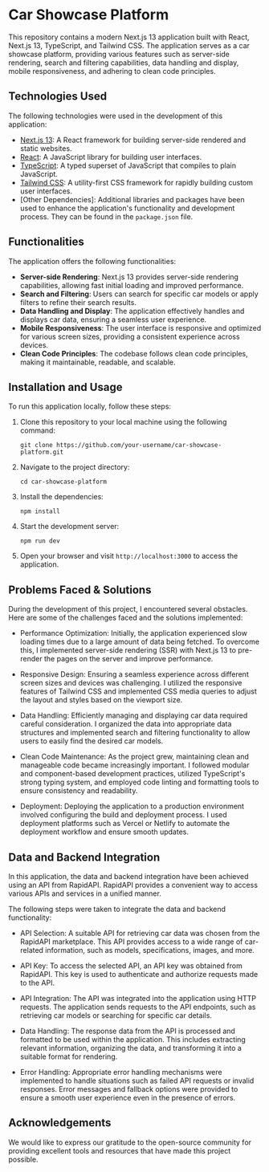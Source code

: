 # Car Showcase Platform

This repository contains a modern Next.js 13 application built with React, Next.js 13, TypeScript, and Tailwind CSS. The application serves as a car showcase platform, providing various features such as server-side rendering, search and filtering capabilities, data handling and display, mobile responsiveness, and adhering to clean code principles.

## Technologies Used

The following technologies were used in the development of this application:

- [Next.js 13](https://nextjs.org/): A React framework for building server-side rendered and static websites.
- [React](https://reactjs.org/): A JavaScript library for building user interfaces.
- [TypeScript](https://www.typescriptlang.org/): A typed superset of JavaScript that compiles to plain JavaScript.
- [Tailwind CSS](https://tailwindcss.com/): A utility-first CSS framework for rapidly building custom user interfaces.
- [Other Dependencies]: Additional libraries and packages have been used to enhance the application's functionality and development process. They can be found in the `package.json` file.

## Functionalities

The application offers the following functionalities:

- **Server-side Rendering**: Next.js 13 provides server-side rendering capabilities, allowing fast initial loading and improved performance.
- **Search and Filtering**: Users can search for specific car models or apply filters to refine their search results.
- **Data Handling and Display**: The application effectively handles and displays car data, ensuring a seamless user experience.
- **Mobile Responsiveness**: The user interface is responsive and optimized for various screen sizes, providing a consistent experience across devices.
- **Clean Code Principles**: The codebase follows clean code principles, making it maintainable, readable, and scalable.

## Installation and Usage

To run this application locally, follow these steps:

1. Clone this repository to your local machine using the following command:

   ```shell
   git clone https://github.com/your-username/car-showcase-platform.git
   ```

2. Navigate to the project directory:

   ```shell
   cd car-showcase-platform
   ```

3. Install the dependencies:

   ```shell
   npm install
   ```

4. Start the development server:

   ```shell
   npm run dev
   ```

5. Open your browser and visit `http://localhost:3000` to access the application.

## Problems Faced & Solutions
During the development of this project, I encountered several obstacles. Here are some of the challenges faced and the solutions implemented:

- Performance Optimization: Initially, the application experienced slow loading times due to a large amount of data being fetched. To overcome this, I implemented server-side rendering (SSR) with Next.js 13 to pre-render the pages on the server and improve performance.

- Responsive Design: Ensuring a seamless experience across different screen sizes and devices was challenging. I utilized the responsive features of Tailwind CSS and implemented CSS media queries to adjust the layout and styles based on the viewport size.

- Data Handling: Efficiently managing and displaying car data required careful consideration. I organized the data into appropriate data structures and implemented search and filtering functionality to allow users to easily find the desired car models.

- Clean Code Maintenance: As the project grew, maintaining clean and manageable code became increasingly important. I followed modular and component-based development practices, utilized TypeScript's strong typing system, and employed code linting and formatting tools to ensure consistency and readability.

- Deployment: Deploying the application to a production environment involved configuring the build and deployment process. I used deployment platforms such as Vercel or Netlify to automate the deployment workflow and ensure smooth updates.

## Data and Backend Integration
In this application, the data and backend integration have been achieved using an API from RapidAPI. RapidAPI provides a convenient way to access various APIs and services in a unified manner.

The following steps were taken to integrate the data and backend functionality:

- API Selection: A suitable API for retrieving car data was chosen from the RapidAPI marketplace. This API provides access to a wide range of car-related information, such as models, specifications, images, and more.

- API Key: To access the selected API, an API key was obtained from RapidAPI. This key is used to authenticate and authorize requests made to the API.

- API Integration: The API was integrated into the application using HTTP requests. The application sends requests to the API endpoints, such as retrieving car models or searching for specific car details.

- Data Handling: The response data from the API is processed and formatted to be used within the application. This includes extracting relevant information, organizing the data, and transforming it into a suitable format for rendering.

- Error Handling: Appropriate error handling mechanisms were implemented to handle situations such as failed API requests or invalid responses. Error messages and fallback options were provided to ensure a smooth user experience even in the presence of errors.

## Acknowledgements

We would like to express our gratitude to the open-source community for providing excellent tools and resources that have made this project possible.